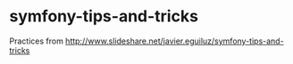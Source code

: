 # symfony-tips-and-tricks
Practices from http://www.slideshare.net/javier.eguiluz/symfony-tips-and-tricks
